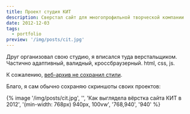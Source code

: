 ```yaml
---
title: Проект студия КИТ
description: Сверстал сайт для многопрофильной творческой компании
date: 2012-12-03
tags:
  - portfolio
preview: '/img/posts/cit.jpg'
---
```


Друг организовал свою студию, я вписался туда верстальщиком.
Частично адаптивный, валидный, кроссбраузерный. html, css, js.

К сожалению, [веб-архив не сохранил стили](http://web.archive.org/web/20121228092043/http://vkite.ru/).

Благо, я сам обычно сохраняю скриншоты своих проектов:

{% image '/img/posts/cit.jpg', '', 'Как выглядела вёрстка сайта КИТ в 2012', '(min-width: 768px) 940px, 100vw', '768,940', '940' %}

